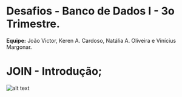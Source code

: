 # Desafios - Banco de Dados I - 3o Trimestre.

**Equipe:** João Victor, Keren A. Cardoso, Natália A. Oliveira e Vinícius Margonar.


# JOIN - Introdução; 


![alt text](https://www.alphacodingskills.com/mysql/img/mysql-join.PNG)
